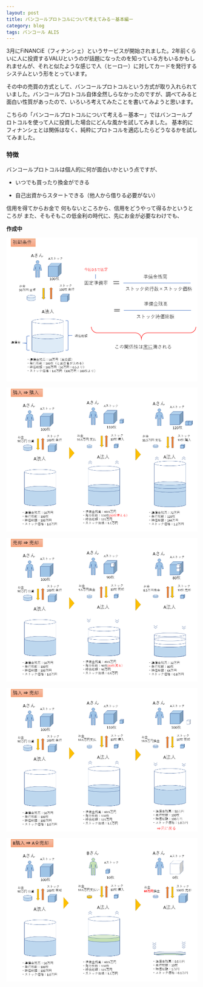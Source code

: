 ```yaml
---
layout: post
title: バンコールプロトコルについて考えてみる－基本編ー
category: blog
tags: バンコール ALIS
---
```


3月にFiNANCiE（フィナンシェ）というサービスが開始されました。2年前くらいに人に投資するVALUというのが話題になったのを知っている方もいるかもしれませんが、それと似たような感じで人（ヒーロー）に対してカードを発行するシステムという形をとっています。

その中の売買の方式として、バンコールプロトコルという方式が取り入れられていました。バンコールプロトコル自体全然しらなかったのですが、調べてみると面白い性質があったので、いろいろ考えてみたことを書いてみようと思います。

こちらの「バンコールプロトコルについて考える－基本ー」ではバンコールプロトコルを使って人に投資した場合にどんな風かを試してみました。
基本的にフィナンシェとは関係はなく、純粋にプロトコルを適応したらどうなるかを試してみました。



### 特徴

バンコールプロトコルは個人的に何が面白いかという点ですが、

* いつでも買ったり換金ができる

* 自己出資からスタートできる（他人から借りる必要がない）

信用を得てからお金で
何もないところから、信用をどうやって得るかというところが
また、そもそもこの低金利の時代に、先にお金が必要なわけでも、

**作成中**




![imgae](/images/20190330-01.PNG)



![imgae](/images/20190330-02.PNG)



![imgae](/images/20190330-03.PNG)



![imgae](/images/20190330-04.PNG)


![imgae](/images/20190330-05.PNG)
